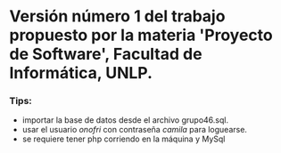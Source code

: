 # Versión número 1 del trabajo propuesto por la materia 'Proyecto de Software', Facultad de Informática, UNLP.

### Tips:

* importar la base de datos desde el archivo grupo46.sql.
* usar el usuario _onofri_ con contraseña _camila_ para loguearse.
* se requiere tener php corriendo en la máquina y MySql
